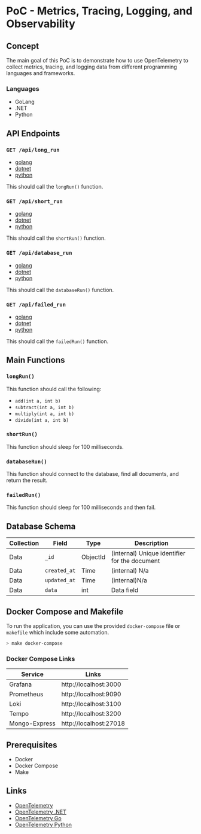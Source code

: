 # PoC - Metrics, Tracing, Logging, and Observability

## Concept

The main goal of this PoC is to demonstrate how to use OpenTelemetry to collect metrics, tracing, and logging data from different programming languages and frameworks.

### Languages

- GoLang
- .NET
- Python

## API Endpoints

### `GET /api/long_run`

- [golang](http://localhost:8080/api/long_run)
- [dotnet](http://localhost:8081/api/long_run)
- [python](http://localhost:8082/api/long_run)

This should call the `longRun()` function.

### `GET /api/short_run`

- [golang](http://localhost:8080/api/short_run)
- [dotnet](http://localhost:8081/api/short_run)
- [python](http://localhost:8082/api/short_run)

This should call the `shortRun()` function.

### `GET /api/database_run`

- [golang](http://localhost:8080/api/database_run)
- [dotnet](http://localhost:8081/api/database_run)
- [python](http://localhost:8082/api/database_run)

This should call the `databaseRun()` function.

### `GET /api/failed_run`

- [golang](http://localhost:8080/api/failed_run)
- [dotnet](http://localhost:8081/api/failed_run)
- [python](http://localhost:8082/api/failed_run)

This should call the `failedRun()` function.

## Main Functions

### `longRun()`

This function should call the following:

- `add(int a, int b)`
- `subtract(int a, int b)`
- `multiply(int a, int b)`
- `divide(int a, int b)`

### `shortRun()`

This function should sleep for 100 milliseconds.

### `databaseRun()`

This function should connect to the database, find all documents, and return the result.

### `failedRun()`

This function should sleep for 100 milliseconds and then fail.

## Database Schema

| Collection | Field        | Type     | Description                                   |
| ---------- | ------------ | -------- | --------------------------------------------- |
| Data       | `_id`        | ObjectId | (internal) Unique identifier for the document |
| Data       | `created_at` | Time     | (internal) N/a                                |
| Data       | `updated_at` | Time     | (internal)N/a                                 |
| Data       | `data`       | int      | Data field                                    |

## Docker Compose and Makefile

To run the application, you can use the provided `docker-compose` file or `makefile` which include some automation.

```bash
> make docker-compose
```

### Docker Compose Links

| Service       | Links                  |
| ------------- | ---------------------- |
| Grafana       | http://localhost:3000  |
| Prometheus    | http://localhost:9090  |
| Loki          | http://localhost:3100  |
| Tempo         | http://localhost:3200  |
| Mongo-Express | http://localhost:27018 |

## Prerequisites

- Docker
- Docker Compose
- Make

## Links

- [OpenTelemetry](https://opentelemetry.io/)
- [OpenTelemetry .NET](https://opentelemetry.io/docs/languages/net/instrumentation/)
- [OpenTelemetry Go](https://opentelemetry.io/docs/languages/go/instrumentation/)
- [OpenTelemetry Python](https://opentelemetry.io/docs/languages/python/instrumentation/)
